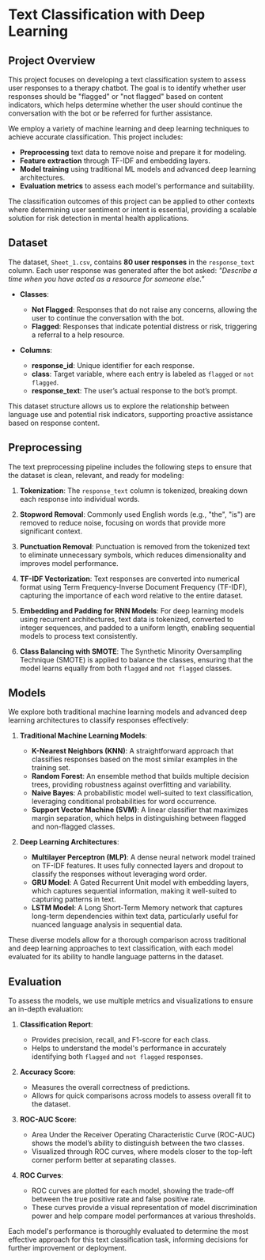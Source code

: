 # Text Classification with Deep Learning

## Project Overview

This project focuses on developing a text classification system to assess user responses to a therapy chatbot. The goal is to identify whether user responses should be "flagged" or "not flagged" based on content indicators, which helps determine whether the user should continue the conversation with the bot or be referred for further assistance.

We employ a variety of machine learning and deep learning techniques to achieve accurate classification. This project includes:
- **Preprocessing** text data to remove noise and prepare it for modeling.
- **Feature extraction** through TF-IDF and embedding layers.
- **Model training** using traditional ML models and advanced deep learning architectures.
- **Evaluation metrics** to assess each model's performance and suitability.

The classification outcomes of this project can be applied to other contexts where determining user sentiment or intent is essential, providing a scalable solution for risk detection in mental health applications.

## Dataset

The dataset, `Sheet_1.csv`, contains **80 user responses** in the `response_text` column. Each user response was generated after the bot asked: *"Describe a time when you have acted as a resource for someone else."*

- **Classes**:
  - **Not Flagged**: Responses that do not raise any concerns, allowing the user to continue the conversation with the bot.
  - **Flagged**: Responses that indicate potential distress or risk, triggering a referral to a help resource.

- **Columns**:
  - **response_id**: Unique identifier for each response.
  - **class**: Target variable, where each entry is labeled as `flagged` or `not flagged`.
  - **response_text**: The user’s actual response to the bot’s prompt.

This dataset structure allows us to explore the relationship between language use and potential risk indicators, supporting proactive assistance based on response content.

## Preprocessing

The text preprocessing pipeline includes the following steps to ensure that the dataset is clean, relevant, and ready for modeling:

1. **Tokenization**: The `response_text` column is tokenized, breaking down each response into individual words.
   
2. **Stopword Removal**: Commonly used English words (e.g., "the", "is") are removed to reduce noise, focusing on words that provide more significant context.

3. **Punctuation Removal**: Punctuation is removed from the tokenized text to eliminate unnecessary symbols, which reduces dimensionality and improves model performance.

4. **TF-IDF Vectorization**: Text responses are converted into numerical format using Term Frequency-Inverse Document Frequency (TF-IDF), capturing the importance of each word relative to the entire dataset.

5. **Embedding and Padding for RNN Models**: For deep learning models using recurrent architectures, text data is tokenized, converted to integer sequences, and padded to a uniform length, enabling sequential models to process text consistently.

6. **Class Balancing with SMOTE**: The Synthetic Minority Oversampling Technique (SMOTE) is applied to balance the classes, ensuring that the model learns equally from both `flagged` and `not flagged` classes.

## Models

We explore both traditional machine learning models and advanced deep learning architectures to classify responses effectively:

1. **Traditional Machine Learning Models**:
   - **K-Nearest Neighbors (KNN)**: A straightforward approach that classifies responses based on the most similar examples in the training set.
   - **Random Forest**: An ensemble method that builds multiple decision trees, providing robustness against overfitting and variability.
   - **Naive Bayes**: A probabilistic model well-suited to text classification, leveraging conditional probabilities for word occurrence.
   - **Support Vector Machine (SVM)**: A linear classifier that maximizes margin separation, which helps in distinguishing between flagged and non-flagged classes.

2. **Deep Learning Architectures**:
   - **Multilayer Perceptron (MLP)**: A dense neural network model trained on TF-IDF features. It uses fully connected layers and dropout to classify the responses without leveraging word order.
   - **GRU Model**: A Gated Recurrent Unit model with embedding layers, which captures sequential information, making it well-suited to capturing patterns in text.
   - **LSTM Model**: A Long Short-Term Memory network that captures long-term dependencies within text data, particularly useful for nuanced language analysis in sequential data.

These diverse models allow for a thorough comparison across traditional and deep learning approaches to text classification, with each model evaluated for its ability to handle language patterns in the dataset.

## Evaluation

To assess the models, we use multiple metrics and visualizations to ensure an in-depth evaluation:

1. **Classification Report**:
   - Provides precision, recall, and F1-score for each class.
   - Helps to understand the model's performance in accurately identifying both `flagged` and `not flagged` responses.
   
2. **Accuracy Score**:
   - Measures the overall correctness of predictions.
   - Allows for quick comparisons across models to assess overall fit to the dataset.

3. **ROC-AUC Score**:
   - Area Under the Receiver Operating Characteristic Curve (ROC-AUC) shows the model’s ability to distinguish between the two classes.
   - Visualized through ROC curves, where models closer to the top-left corner perform better at separating classes.

4. **ROC Curves**:
   - ROC curves are plotted for each model, showing the trade-off between the true positive rate and false positive rate.
   - These curves provide a visual representation of model discrimination power and help compare model performances at various thresholds.

Each model's performance is thoroughly evaluated to determine the most effective approach for this text classification task, informing decisions for further improvement or deployment.
